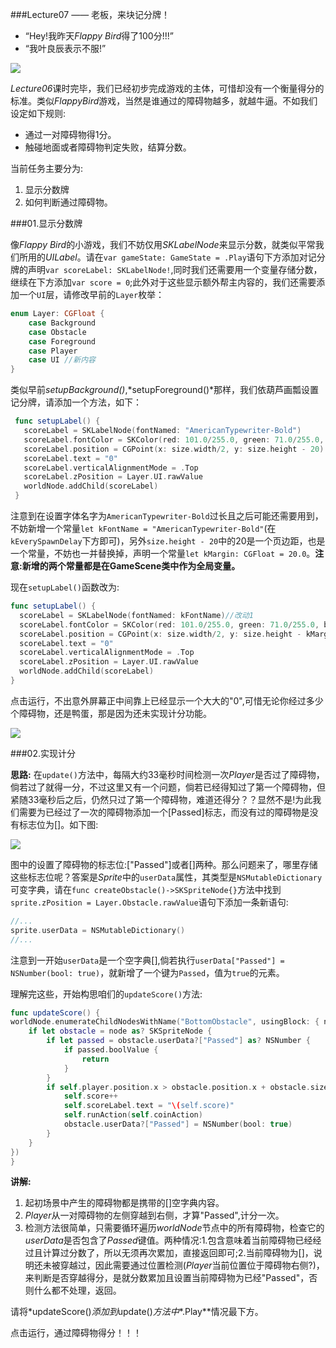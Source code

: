 ###Lecture07 —— 老板，来块记分牌！

- “Hey!我昨天*Flappy Bird*得了100分!!!”
- “我叶良辰表示不服!”

![](https://raw.githubusercontent.com/colourful987/JustMakeGame-FlappyBird/master/Resource/L07/L07-yeliangcheng2.jpg)


*Lecture06*课时完毕，我们已经初步完成游戏的主体，可惜却没有一个衡量得分的标准。类似*FlappyBird*游戏，当然是谁通过的障碍物越多，就越牛逼。不如我们设定如下规则:

* 通过一对障碍物得1分。
* 触碰地面或者障碍物判定失败，结算分数。


当前任务主要分为:

1. 显示分数牌
2. 如何判断通过障碍物。

###01.显示分数牌

像*Flappy Bird*的小游戏，我们不妨仅用*SKLabelNode*来显示分数，就类似平常我们所用的*UILabel*。请在`var gameState: GameState = .Play`语句下方添加对记分牌的声明`var scoreLabel: SKLabelNode!`,同时我们还需要用一个变量存储分数，继续在下方添加`var score = 0`;此外对于这些显示额外帮主内容的，我们还需要添加一个`UI`层，请修改早前的`Layer`枚举：

```swift
enum Layer: CGFloat {
    case Background
    case Obstacle
    case Foreground
    case Player
    case UI	//新内容
}
```

类似早前*setupBackground()*,*setupForeground()*那样，我们依葫芦画瓢设置记分牌，请添加一个方法，如下：

```swift
 func setupLabel() {
   scoreLabel = SKLabelNode(fontNamed: "AmericanTypewriter-Bold")
   scoreLabel.fontColor = SKColor(red: 101.0/255.0, green: 71.0/255.0, blue: 73.0/255.0, alpha: 1.0)
   scoreLabel.position = CGPoint(x: size.width/2, y: size.height - 20)
   scoreLabel.text = "0"
   scoreLabel.verticalAlignmentMode = .Top
   scoreLabel.zPosition = Layer.UI.rawValue
   worldNode.addChild(scoreLabel)
 }
```

注意到在设置字体名字为`AmericanTypewriter-Bold`过长且之后可能还需要用到，不妨新增一个常量`let kFontName = "AmericanTypewriter-Bold"`(在`kEverySpawnDelay`下方即可)，另外`size.height - 20`中的20是一个页边距，也是一个常量，不妨也一并替换掉，声明一个常量`let kMargin: CGFloat = 20.0`。**注意:新增的两个常量都是在GameScene类中作为全局变量。**

现在`setupLabel()`函数改为:

```swift
func setupLabel() {
  scoreLabel = SKLabelNode(fontNamed: kFontName)//改动1
  scoreLabel.fontColor = SKColor(red: 101.0/255.0, green: 71.0/255.0, blue: 73.0/255.0, alpha: 1.0)
  scoreLabel.position = CGPoint(x: size.width/2, y: size.height - kMargin)//改动2  
  scoreLabel.text = "0"
  scoreLabel.verticalAlignmentMode = .Top
  scoreLabel.zPosition = Layer.UI.rawValue
  worldNode.addChild(scoreLabel)
}
```

点击运行，不出意外屏幕正中间靠上已经显示一个大大的"0",可惜无论你经过多少个障碍物，还是鸭蛋，那是因为还未实现计分功能。

![](https://raw.githubusercontent.com/colourful987/JustMakeGame-FlappyBird/master/Resource/L07/L07-ScoreScene.png)

###02.实现计分

**思路:**
在`update()`方法中，每隔大约33毫秒时间检测一次*Player*是否过了障碍物，倘若过了就得一分，不过这里又有一个问题，倘若已经得知过了第一个障碍物，但紧随33毫秒后之后，仍然只过了第一个障碍物，难道还得分？？显然不是!为此我们需要为已经过了一次的障碍物添加一个[Passed]标志，而没有过的障碍物是没有标志位为[]。如下图:


![](https://raw.githubusercontent.com/colourful987/JustMakeGame-FlappyBird/master/Resource/L07/L07-Passed.png)   

图中的设置了障碍物的标志位:["Passed"]或者[]两种。那么问题来了，哪里存储这些标志位呢？答案是*Sprite*中的`userData`属性，其类型是`NSMutableDictionary`可变字典，请在`func createObstacle()->SKSpriteNode{}`方法中找到`sprite.zPosition = Layer.Obstacle.rawValue`语句下添加一条新语句:

```swift
//...
sprite.userData = NSMutableDictionary()
//...
```
注意到一开始`userData`是一个空字典[],倘若执行`userData["Passed"] = NSNumber(bool: true)`，就新增了一个键为`Passed`，值为`true`的元素。

理解完这些，开始构思咱们的`updateScore()`方法:

```swift
func updateScore() {
worldNode.enumerateChildNodesWithName("BottomObstacle", usingBlock: { node, stop in
    if let obstacle = node as? SKSpriteNode {
        if let passed = obstacle.userData?["Passed"] as? NSNumber {
            if passed.boolValue {
                return
            }
        }
        if self.player.position.x > obstacle.position.x + obstacle.size.width/2 {
            self.score++
            self.scoreLabel.text = "\(self.score)"
            self.runAction(self.coinAction)
            obstacle.userData?["Passed"] = NSNumber(bool: true)
        }
    }
})
}
```

**讲解:**

1. 起初场景中产生的障碍物都是携带的[]空字典内容。
2. *Player*从一对障碍物的左侧穿越到右侧，才算"Passed",计分一次。
3. 检测方法很简单，只需要循环遍历*worldNode*节点中的所有障碍物，检查它的*userData*是否包含了*Passed*键值。两种情况:1.包含意味着当前障碍物已经经过且计算过分数了，所以无须再次累加，直接返回即可;2.当前障碍物为[]，说明还未被穿越过，因此需要通过位置检测(*Player*当前位置位于障碍物右侧?)，来判断是否穿越得分，是就分数累加且设置当前障碍物为已经"Passed"，否则什么都不处理，返回。

请将*updateScore()*添加到*update()*方法中**.Play**情况最下方。

点击运行，通过障碍物得分！！！


